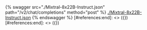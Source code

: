 [#references:start]: <> ({ "template": "openapi" })
[#references:start]: <> ({ "template": "openapi" })
{% swagger src="./Mixtral-8x22B-Instruct.json" path="/v2/chat/completions" method="post" %}
[./Mixtral-8x22B-Instruct.json](./Mixtral-8x22B-Instruct.json)
{% endswagger %}
[#references:end]: <> ({})
[#references:end]: <> ({})